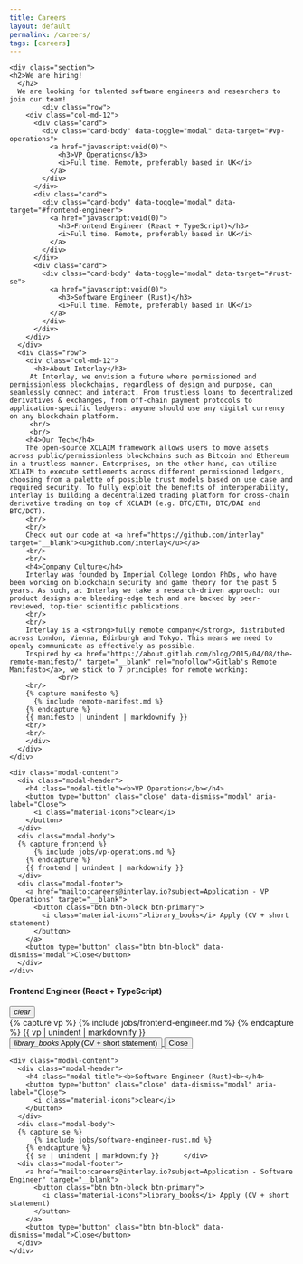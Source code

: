 ```yaml
---
title: Careers
layout: default
permalink: /careers/
tags: [careers]
---
```


<div class="main">
  <div class="container">

    <div class="section">
    <h2>We are hiring!
      </h2>
      We are looking for talented software engineers and researchers to join our team!
            <div class="row">
        <div class="col-md-12">
          <div class="card">
            <div class="card-body" data-toggle="modal" data-target="#vp-operations">
              <a href="javascript:void(0)">
                <h3>VP Operations</h3>
                <i>Full time. Remote, preferably based in UK</i>
              </a>
            </div>
          </div>
          <div class="card">
            <div class="card-body" data-toggle="modal" data-target="#frontend-engineer">
              <a href="javascript:void(0)">
                <h3>Frontend Engineer (React + TypeScript)</h3>
                <i>Full time. Remote, preferably based in UK</i>
              </a>
            </div>
          </div>
          <div class="card">
            <div class="card-body" data-toggle="modal" data-target="#rust-se">
              <a href="javascript:void(0)">
                <h3>Software Engineer (Rust)</h3>
                <i>Full time. Remote, preferably based in UK</i>
              </a>
            </div>
          </div>
        </div>
      </div>
      <div class="row">
        <div class="col-md-12">
          <h3>About Interlay</h3>
         At Interlay, we envision a future where permissioned and permissionless blockchains, regardless of design and purpose, can seamlessly connect and interact. From trustless loans to decentralized derivatives & exchanges, from off-chain payment protocols to application-specific ledgers: anyone should use any digital currency on any blockchain platform.
         <br/>
         <br/>
        <h4>Our Tech</h4>
        The open-source XCLAIM framework allows users to move assets across public/permissionless blockchains such as Bitcoin and Ethereum in a trustless manner. Enterprises, on the other hand, can utilize XCLAIM to execute settlements across different permissioned ledgers, choosing from a palette of possible trust models based on use case and required security. To fully exploit the benefits of interoperability, Interlay is building a decentralized trading platform for cross-chain derivative trading on top of XCLAIM (e.g. BTC/ETH, BTC/DAI and BTC/DOT).
        <br/>
        <br/>
        Check out our code at <a href="https://github.com/interlay" target="__blank"><u>github.com/interlay</u></a>
        <br/>
        <br/>
        <h4>Company Culture</h4>
        Interlay was founded by Imperial College London PhDs, who have been working on blockchain security and game theory for the past 5 years. As such, at Interlay we take a research-driven approach: our product designs are bleeding-edge tech and are backed by peer-reviewed, top-tier scientific publications. 
        <br/>
        <br/>
        Interlay is a <strong>fully remote company</strong>, distributed across London, Vienna, Edinburgh and Tokyo. This means we need to openly communicate as effectively as possible.
        Inspired by <a href="https://about.gitlab.com/blog/2015/04/08/the-remote-manifesto/" target="__blank" rel="nofollow">Gitlab's Remote Manifasto</a>, we stick to 7 principles for remote working:
                <br/>
        <br/>
        {% capture manifesto %}
          {% include remote-manifest.md %}
        {% endcapture %}
        {{ manifesto | unindent | markdownify }}
        <br/>
        <br/>
        </div>
      </div>
    </div>

  </div>
</div>

<div class="modal fade" id="vp-operations" tabindex="-1" role="dialog">
  <div class="modal-dialog" role="document">

    <div class="modal-content">
      <div class="modal-header">
        <h4 class="modal-title"><b>VP Operations</b></h4>
        <button type="button" class="close" data-dismiss="modal" aria-label="Close">
          <i class="material-icons">clear</i>
        </button>
      </div>
      <div class="modal-body">
      {% capture frontend %}
          {% include jobs/vp-operations.md %}
        {% endcapture %}
        {{ frontend | unindent | markdownify }}      
      </div>
      <div class="modal-footer">
        <a href="mailto:careers@interlay.io?subject=Application - VP Operations" target="__blank">
          <button class="btn btn-block btn-primary">
            <i class="material-icons">library_books</i> Apply (CV + short statement)
          </button>
        </a>
        <button type="button" class="btn btn-block" data-dismiss="modal">Close</button>
      </div>
    </div>

</div>

<div class="modal fade" id="frontend-engineer" tabindex="-1" role="dialog">
  <div class="modal-dialog" role="document">
    <div class="modal-content">
      <div class="modal-header">
        <h4 class="modal-title"><b>Frontend Engineer (React + TypeScript)</b></h4>
        <button type="button" class="close" data-dismiss="modal" aria-label="Close">
          <i class="material-icons">clear</i>
        </button>
      </div>
      <div class="modal-body">
      {% capture vp %}
          {% include jobs/frontend-engineer.md %}
        {% endcapture %}
        {{ vp | unindent | markdownify }}      
      </div>
      <div class="modal-footer">
        <a href="mailto:careers@interlay.io?subject=Application - Frontend Engineer" target="__blank">
          <button class="btn btn-block btn-primary">
            <i class="material-icons">library_books</i> Apply (CV + short statement)
          </button>
        </a>
        <button type="button" class="btn btn-block" data-dismiss="modal">Close</button>
      </div>
    </div>
</div>

<div class="modal fade" id="rust-se" tabindex="-1" role="dialog">
  <div class="modal-dialog" role="document">

    <div class="modal-content">
      <div class="modal-header">
        <h4 class="modal-title"><b>Software Engineer (Rust)<b></h4>
        <button type="button" class="close" data-dismiss="modal" aria-label="Close">
          <i class="material-icons">clear</i>
        </button>
      </div>
      <div class="modal-body">
      {% capture se %}
          {% include jobs/software-engineer-rust.md %}
        {% endcapture %}
        {{ se | unindent | markdownify }}      </div>
      <div class="modal-footer">
        <a href="mailto:careers@interlay.io?subject=Application - Software Engineer" target="__blank">
          <button class="btn btn-block btn-primary">
            <i class="material-icons">library_books</i> Apply (CV + short statement)
          </button>
        </a>
        <button type="button" class="btn btn-block" data-dismiss="modal">Close</button>
      </div>
    </div>

</div>
